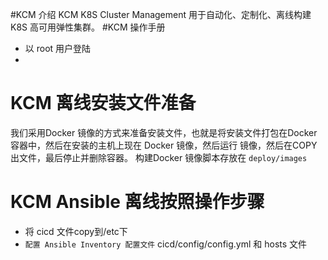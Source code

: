 #KCM 介绍
KCM K8S Cluster Management 用于自动化、定制化、离线构建 K8S 高可用弹性集群。
#KCM 操作手册
* 以 root 用户登陆
* 
# KCM 离线安装文件准备
我们采用Docker 镜像的方式来准备安装文件，也就是将安装文件打包在Docker容器中，然后在安装的主机上现在 Docker 镜像，然后运行 镜像，然后在COPY出文件，最后停止并删除容器。
构建Docker 镜像脚本存放在 `deploy/images`
# KCM Ansible 离线按照操作步骤
* 将 cicd 文件copy到/etc下  
* `配置 Ansible Inventory 配置文件`
cicd/config/config.yml 和 hosts 文件